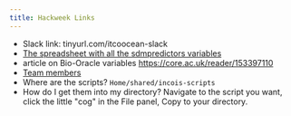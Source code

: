 ```yaml
---
title: Hackweek Links
---
```


* Slack link: tinyurl.com/itcoocean-slack
* [The spreadsheet with all the sdmpredictors variables](https://docs.google.com/spreadsheets/d/1-DZ5_oR7BQU4tr5CNtWMiL5a0jsVghZlKBXoTrLQh6g/edit?usp=sharing)
* article on Bio-Oracle variables https://core.ac.uk/reader/153397110
* [Team members](https://docs.google.com/spreadsheets/d/1yKB5f969_-NfgBCAMYEbs3dVl1hCy4H0FLgCoecKt0k/edit?usp=sharing)
* Where are the scripts? `Home/shared/incois-scripts`
* How do I get them into my directory? Navigate to the script you want, click the little "cog" in the File panel, Copy to your directory.


